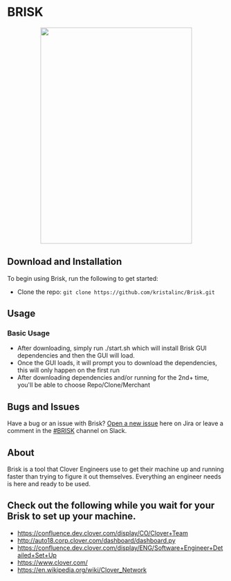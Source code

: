 # BRISK
<p align="center">
  <img width="350" height="500" src="https://github.com/kristalinc/Brisk/blob/master/static/images/brisk.png">
</p>

## Download and Installation

To begin using Brisk, run the following to get started:
* Clone the repo: `git clone https://github.com/kristalinc/Brisk.git`

## Usage

### Basic Usage

- After downloading, simply run ./start.sh which will install Brisk GUI dependencies and then the GUI will load.
- Once the GUI loads, it will prompt you to download the dependencies, this will only happen on the first run
- After downloading dependencies and/or running for the 2nd+ time, you'll be able to choose Repo/Clone/Merchant

## Bugs and Issues

Have a bug or an issue with Brisk? [Open a new issue](https://jira.dev.clover.com/secure/Dashboard.jspa) here on Jira or leave a comment in the [#BRISK](https://cloverpos.slack.com/messages/C9R7Q7MB9/) channel on Slack.

## About

Brisk is a tool that Clover Engineers use to get their machine up and running faster than trying to figure it out themselves. Everything an engineer needs is here and ready to be used.

## Check out the following while you wait for your Brisk to set up your machine.
* https://confluence.dev.clover.com/display/CO/Clover+Team
* http://auto18.corp.clover.com/dashboard/dashboard.py
* https://confluence.dev.clover.com/display/ENG/Software+Engineer+Detailed+Set+Up
* https://www.clover.com/
* https://en.wikipedia.org/wiki/Clover_Network
